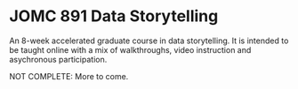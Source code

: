 # JOMC 891 Data Storytelling

An 8-week accelerated graduate course in data storytelling. It is intended to be taught online with a mix of walkthroughs, video instruction and asychronous participation. 

NOT COMPLETE: More to come. 
